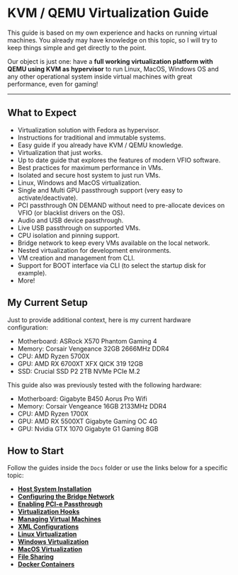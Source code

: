 # KVM / QEMU Virtualization Guide

This guide is based on my own experience and hacks on running virtual machines. You already may have knowledge on this topic, so I will try to keep things simple and get directly to the point.

Our object is just one: have a **full working virtualization platform with QEMU using KVM as hypervisor** to run Linux, MacOS, Windows OS and any other operational system inside virtual machines with great performance, even for gaming! 

----

## What to Expect

- Virtualization solution with Fedora as hypervisor.
- Instructions for traditional and immutable systems.
- Easy guide if you already have KVM / QEMU knowledge.
- Virtualization that just works.
- Up to date guide that explores the features of modern VFIO software.
- Best practices for maximum performance in VMs.
- Isolated and secure host system to just run VMs.
- Linux, Windows and MacOS virtualization.
- Single and Multi GPU passthrough support (very easy to activate/deactivate).
- PCI passthrough ON DEMAND without need to pre-allocate devices on VFIO (or blacklist drivers on the OS).
- Audio and USB device passthrough.
- Live USB passthrough on supported VMs.
- CPU isolation and pinning support.
- Bridge network to keep every VMs available on the local network.
- Nested virtualization for development environments.
- VM creation and management from CLI.
- Support for BOOT interface via CLI (to select the startup disk for example).
- More!

## My Current Setup

Just to provide additional context, here is my current hardware configuration:

- Motherboard: ASRock X570 Phantom Gaming 4
- Memory: Corsair Vengeance 32GB 2666MHz DDR4
- CPU: AMD Ryzen 5700X
- GPU: AMD RX 6700XT XFX QICK 319 12GB
- SSD: Crucial SSD P2 2TB NVMe PCIe M.2

This guide also was previously tested with the following hardware:

- Motherboard: Gigabyte B450 Aorus Pro Wifi
- Memory: Corsair Vengeance 16GB 2133MHz DDR4
- CPU: AMD Ryzen 1700X
- GPU: AMD RX 5500XT Gigabyte Gaming OC 4G
- GPU: Nvidia GTX 1070 Gigabyte G1 Gaming 8GB

## How to Start

Follow the guides inside the ```Docs``` folder or use the links below for a specific topic:

- **[Host System Installation](Docs/00%20-%20Installation.md)**
- **[Configuring the Bridge Network](Docs/01%20-%20Bridge%20Network.md)**
- **[Enabling PCI-e Passthrough](Docs/02%20-%20PCI-e%20Passthrough.md)**
- **[Virtualization Hooks](Docs/03%20-%20Virtualization%20Hooks.md)**
- **[Managing Virtual Machines](Docs/04%20-%20Virtual%20Machine%20Management.md)**
- **[XML Configurations](Docs/05%20-%20XML%20Configurations.md)**
- **[Linux Virtualization](Docs/06%20-%20Linux%20Virtualization.md)**
- **[Windows Virtualization](Docs/07%20-%20Windows%20Virtualization.md)**
- **[MacOS Virtualization](Docs/08%20-%20MacOS%20Virtualization.md)**
- **[File Sharing](Docs/09%20-%20File%20Sharing.md)**
- **[Docker Containers](Docs/10%20-%20Docker%20Containers.md)**
